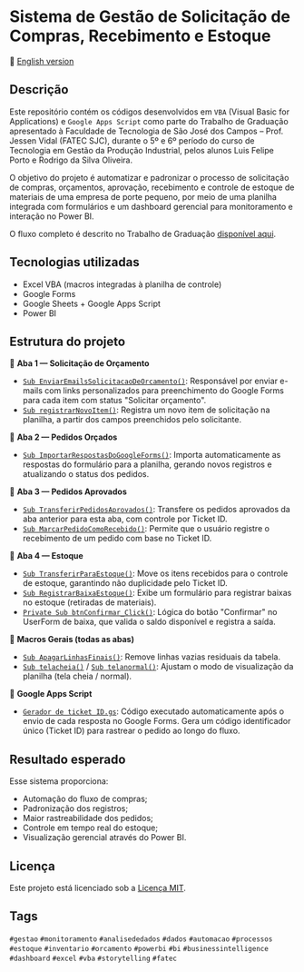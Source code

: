 # Sistema de Gestão de Solicitação de Compras, Recebimento e Estoque
📄 [English version](README_English.md)
## Descrição
Este repositório contém os códigos desenvolvidos em `VBA` (Visual Basic for Applications) e `Google Apps Script` como parte do Trabalho de Graduação apresentado à Faculdade de Tecnologia de São José dos Campos – Prof. Jessen Vidal (FATEC SJC), durante o 5º e 6º período do curso de Tecnologia em Gestão da Produção Industrial, pelos alunos Luis Felipe Porto e Rodrigo da Silva Oliveira.

O objetivo do projeto é automatizar e padronizar o processo de solicitação de compras, orçamentos, aprovação, recebimento e controle de estoque de materiais de uma empresa de porte pequeno, por meio de uma planilha integrada com formulários e um dashboard gerencial para monitoramento e interação no Power BI.

O fluxo completo é descrito no Trabalho de Graduação [disponível aqui](https://drive.google.com/file/d/1il2iBtzbF8Q_8AwS4Z1RSmsinUmUGz2x/view?usp=sharing).

## Tecnologias utilizadas
- Excel VBA (macros integradas à planilha de controle)
- Google Forms
- Google Sheets + Google Apps Script
- Power BI

## Estrutura do projeto
🔹 **Aba 1 — Solicitação de Orçamento**  
- [`Sub EnviarEmailsSolicitacaoDeOrcamento()`](vba/aba1/EnviarEmailsSolicitacaoDeOrcamento.bas): Responsável por enviar e-mails com links personalizados para preenchimento do Google Forms para cada item com status "Solicitar orçamento".
- [`Sub registrarNovoItem()`](vba/aba1/registrarNovoItem.bas): Registra um novo item de solicitação na planilha, a partir dos campos preenchidos pelo solicitante.  

🔹 **Aba 2 — Pedidos Orçados**  
- [`Sub ImportarRespostasDoGoogleForms()`](vba/aba2/ImportarRespostasDoGoogleForms.bas): Importa automaticamente as respostas do formulário para a planilha, gerando novos registros e atualizando o status dos pedidos.

🔹 **Aba 3 — Pedidos Aprovados**  
- [`Sub TransferirPedidosAprovados()`](vba/aba3/TransferirPedidosAprovados.bas): Transfere os pedidos aprovados da aba anterior para esta aba, com controle por Ticket ID.
- [`Sub MarcarPedidoComoRecebido()`](vba/aba3/MarcarPedidoComoRecebido.bas): Permite que o usuário registre o recebimento de um pedido com base no Ticket ID.

🔹 **Aba 4 — Estoque**  
- [`Sub TransferirParaEstoque()`](vba/aba4/TransferirParaEstoque.bas): Move os itens recebidos para o controle de estoque, garantindo não duplicidade pelo Ticket ID.
- [`Sub RegistrarBaixaEstoque()`](vba/aba4/RegistrarBaixaEstoque.bas): Exibe um formulário para registrar baixas no estoque (retiradas de materiais).
- [`Private Sub btnConfirmar_Click()`](vba/aba4/btnConfirmar_Click.bas): Lógica do botão "Confirmar" no UserForm de baixa, que valida o saldo disponível e registra a saída.

🔹 **Macros Gerais (todas as abas)**  
- [`Sub ApagarLinhasFinais()`](vba/macros-gerais/ApagarLinhasFinais.bas): Remove linhas vazias residuais da tabela.
- [`Sub telacheia()`](vba/macros-gerais/telacheia.bas) / [`Sub telanormal()`](vba/macros-gerais/telanormal.bas): Ajustam o modo de visualização da planilha (tela cheia / normal).

🔹 **Google Apps Script**  
- [`Gerador de ticket ID.gs`](google-apps-script/Gerador_TicketID.gs): Código executado automaticamente após o envio de cada resposta no Google Forms. Gera um código identificador único (Ticket ID) para rastrear o pedido ao longo do fluxo.

## Resultado esperado
Esse sistema proporciona:
- Automação do fluxo de compras;
- Padronização dos registros;
- Maior rastreabilidade dos pedidos;
- Controle em tempo real do estoque;
- Visualização gerencial através do Power BI.

## Licença
Este projeto está licenciado sob a [Licença MIT](LICENSE).

## Tags
`#gestao` `#monitoramento` `#analisededados` `#dados` `#automacao` `#processos` `#estoque` `#inventario` `#orcamento` `#powerbi` `#bi` `#businessintelligence` `#dashboard` `#excel` `#vba` `#storytelling` `#fatec`
